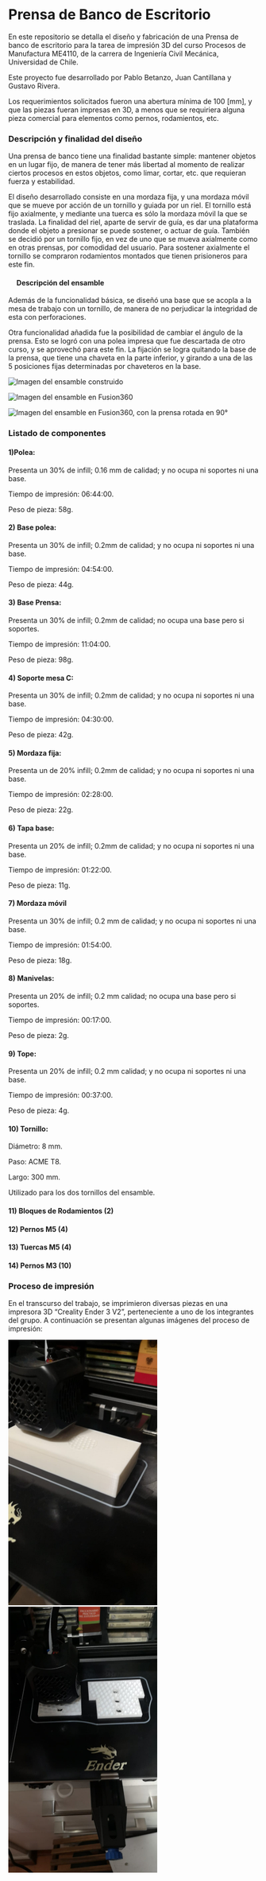 # Prensa de Banco de Escritorio

En este repositorio se detalla el diseño y fabricación de una Prensa de banco de escritorio para la tarea de impresión 3D del curso Procesos de Manufactura ME4110, de la carrera de Ingeniería Civil Mecánica, Universidad de Chile.

Este proyecto fue desarrollado por Pablo Betanzo, Juan Cantillana y Gustavo Rivera.

Los requerimientos solicitados fueron una abertura mínima de 100 [mm], y que las piezas fueran impresas en 3D, a menos que se requiriera alguna pieza comercial para elementos como pernos, rodamientos, etc.

### Descripción y finalidad del diseño

<p> Una prensa de banco tiene una finalidad bastante simple: mantener objetos en un lugar fijo, de manera de tener más libertad al momento de realizar ciertos procesos en estos objetos, como limar, cortar, etc. que requieran fuerza y estabilidad. </p>

<p> El diseño desarrollado consiste en una mordaza fija, y una mordaza móvil que se mueve por acción de un tornillo y guiada por un riel. El tornillo está fijo axialmente, y mediante una tuerca es sólo la mordaza móvil la que se traslada. La finalidad del riel, aparte de servir de guía, es dar una plataforma donde el objeto a presionar se puede sostener, o actuar de guía. También se decidió por un tornillo fijo, en vez de uno que se mueva axialmente como en otras prensas, por comodidad del usuario. Para sostener axialmente el tornillo se compraron rodamientos montados que tienen prisioneros para este fin. </p>

#### &nbsp;&nbsp;&nbsp;&nbsp; Descripción del ensamble

<p>Además de la funcionalidad básica, se diseñó una base que se acopla a la mesa de trabajo con un tornillo, de manera de no perjudicar la integridad de esta con perforaciones. </p>
<p>Otra funcionalidad añadida fue la posibilidad de cambiar el ángulo de la prensa. Esto se logró con una polea impresa que fue descartada de otro curso, y se aprovechó para este fin. La fijación se logra quitando la base de la prensa, que tiene una chaveta en la parte inferior, y girando a una de las 5 posiciones fijas determinadas por chaveteros en la base. </p>

![Imagen del ensamble construido](imagenes/construccion.jpg)

![Imagen del ensamble en Fusion360](imagenes/fusion1.png)

![Imagen del ensamble en Fusion360, con la prensa rotada en 90°](imagenes/fusion2.png)


### Listado de componentes

#### 1)Polea:
Presenta un 30% de infill; 0.16 mm de calidad; y no ocupa ni soportes ni una base.

Tiempo de impresión: 06:44:00.

Peso de pieza: 58g.

#### 2) Base polea:
Presenta un 30% de infill; 0.2mm de calidad; y no ocupa ni soportes ni una base.

Tiempo de impresión: 04:54:00.

Peso de pieza: 44g.

#### 3) Base Prensa:
Presenta un 30% de infill; 0.2mm de calidad; no ocupa una base pero si soportes.

Tiempo de impresión: 11:04:00.

Peso de pieza: 98g.

#### 4) Soporte mesa C:
Presenta un 30% de infill; 0.2mm de calidad; y no ocupa ni soportes ni una base.

Tiempo de impresión: 04:30:00.

Peso de pieza: 42g.

#### 5) Mordaza fija:
Presenta un de 20% infill; 0.2mm de calidad; y no ocupa ni soportes ni una base.

Tiempo de impresión: 02:28:00.

Peso de pieza: 22g.

#### 6) Tapa base:
Presenta un 20% de infill; 0.2mm de calidad; y no ocupa ni soportes ni una base.

Tiempo de impresión: 01:22:00.

Peso de pieza: 11g.

#### 7) Mordaza móvil
Presenta un 30% de infill; 0.2 mm de calidad; y no ocupa ni soportes ni una base.

Tiempo de impresión: 01:54:00.

Peso de pieza: 18g.

#### 8) Manivelas:
Presenta un 20% de infill; 0.2 mm calidad; no ocupa una base pero si soportes.

Tiempo de impresión: 00:17:00.

Peso de pieza: 2g.

#### 9) Tope:
Presenta un 20% de infill; 0.2 mm calidad; y no ocupa ni soportes ni una base.

Tiempo de impresión: 00:37:00.

Peso de pieza: 4g.

#### 10) Tornillo:
Diámetro: 8 mm.

Paso: ACME T8.

Largo: 300 mm.

Utilizado para los dos tornillos del ensamble.

#### 11) Bloques de Rodamientos (2)

#### 12) Pernos M5 (4)

#### 13) Tuercas M5 (4)

#### 14) Pernos M3 (10)

### Proceso de impresión

En el transcurso del trabajo, se imprimieron diversas piezas en una impresora 3D “Creality Ender 3 V2”, perteneciente a uno de los integrantes del grupo. A continuación se presentan algunas imágenes del proceso de impresión:

<img src = "imagenes/imagen1.jpg" width = "300"/>
<img src = "imagenes/imagen2.jpg" width = "300"/>
